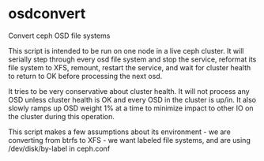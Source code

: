 osdconvert
==========

Convert ceph OSD file systems

This script is intended to be run on one node in a live ceph cluster. It will serially step through every osd file system and stop the service, reformat its file system to XFS, remount, restart the service, and wait for cluster health to return to OK before processing the next osd.

It tries to be very conservative about cluster health. It will not process any OSD unless cluster health is OK and every OSD in the cluster is up/in. It also slowly ramps up OSD weight 1% at a time to minimize impact to other IO on the cluster during this operation.

This script makes a few assumptions about its environment
	- we are converting from btrfs to XFS
	- we want labeled file systems, and are using /dev/disk/by-label in ceph.conf
